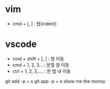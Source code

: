 # vim

- cmd + [, ] : 탭(indent)

# vscode

- cmd + shift + [, ] : 탭 이동
- cmd + 1, 2, 3... : 분할 창 이동
- ctrl + 1, 2, 3,.... : 한 탭 내 이동

git add -p + s
git app -p + e
show me the money
